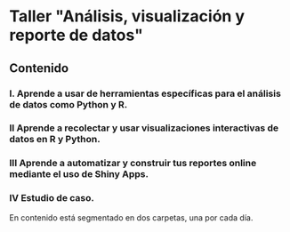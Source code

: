 # Taller "Análisis, visualización y reporte de datos"

## Contenido

### I. Aprende a usar de herramientas específicas para el análisis de datos como Python y R.
### II	Aprende a recolectar y usar visualizaciones interactivas de datos en R y Python.
### III	Aprende a automatizar y construir tus reportes online mediante el uso de Shiny Apps.
### IV	Estudio de caso.

En contenido está segmentado en dos carpetas, una por cada día.